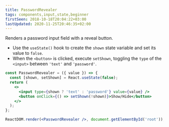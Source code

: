 ```yaml
---
title: PasswordRevealer
tags: components,input,state,beginner
firstSeen: 2018-10-18T20:04:22+03:00
lastUpdated: 2020-11-25T20:46:35+02:00
---
```


Renders a password input field with a reveal button.

- Use the `useState()` hook to create the `shown` state variable and set its value to `false`.
- When the `<button>` is clicked, execute `setShown`, toggling the `type` of the `<input>` between `'text'` and `'password'`.

```jsx
const PasswordRevealer = ({ value }) => {
  const [shown, setShown] = React.useState(false);
  return (
    <>
      <input type={shown ? 'text' : 'password'} value={value} />
      <button onClick={() => setShown(!shown)}>Show/Hide</button>
    </>
  );
};
```

```jsx
ReactDOM.render(<PasswordRevealer />, document.getElementById('root'));
```
